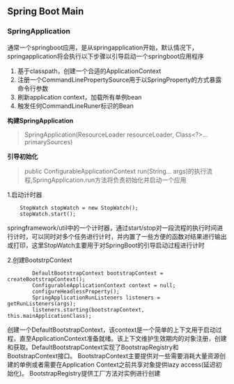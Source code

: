 ## Spring Boot Main ##


### SpringApplication
通常一个springboot应用，是从springapplication开始，默认情况下， springapplication将会执行以下步骤以引导启动一个springboot应用程序
1. 基于classpath，创建一个合适的ApplicationContext
2. 注册一个CommandLinePropertySource用于以SpringProperty的方式暴露命令行参数
3. 刷新application context，加载所有单例bean
4. 触发任何CommandLineRuner标识的Bean

**构建SpringApplication**
>SpringApplication(ResourceLoader resourceLoader, Class<?>... primarySources)

 

**引导初始化**
>public ConfigurableApplicationContext run(String... args)的执行流程,SpringApplication.run方法将负责初始化并启动一个应用

1.启动计时器
```
    StopWatch stopWatch = new StopWatch();
    stopWatch.start();
```
springframework/util中的一个计时器，通过start/stop对一段流程的执行时间进行计时，可以同时对多个任务进行计时，并内置了一些方便的函数对结果进行输出或打印，这里StopWatch主要用于对SpringBoot的引导启动过程进行计时

2.创建BootstrpContext
```
		DefaultBootstrapContext bootstrapContext = createBootstrapContext();
		ConfigurableApplicationContext context = null;
		configureHeadlessProperty();
		SpringApplicationRunListeners listeners = getRunListeners(args);
		listeners.starting(bootstrapContext, this.mainApplicationClass);
```
创建一个DefaultBootstrapContext，该context是一个简单的上下文用于启动过程，直至ApplicationContext准备就绪。该上下文维护生效期内的对象注册，创建和获取。DefaultBootstrapContext实现了BootstrapRegistry和BootstrapContext接口。
BootstrapContext主要提供对一些需要消耗大量资源创建的单例或者需要在Application Context之前共享对象提供lazy access(延迟初始化)。
BootstrapRegistry提供工厂方法对实例进行创建

